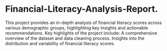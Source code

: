 # Financial-Literacy-Analysis-Report.
This project provides an in-depth analysis of financial literacy scores across various demographic groups, highlighting key insights and actionable recommendations.  Key highlights of the project include:  A comprehensive overview of the dataset and data cleaning process. Insights into the distribution and variability of financial literacy scores. 
